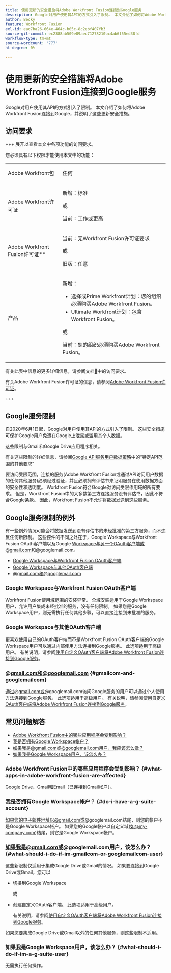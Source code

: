 ```yaml
---
title: 使用更新的安全措施将Adobe Workfront Fusion连接到Google服务
description: Google对用户使用其API的方式引入了限制。 本文介绍了如何将Adobe Workfront Fusion连接到Google，并说明了这些更新安全措施。
author: Becky
feature: Workfront Fusion
exl-id: eac7ba26-664e-464c-b05c-8c2ebf407fb3
source-git-commit: ec2388ab509e89aec71278210bc4ab6f55ed38fd
workflow-type: tm+mt
source-wordcount: '777'
ht-degree: 0%

---
```


# 使用更新的安全措施将Adobe Workfront Fusion连接到Google服务

Google对用户使用其API的方式引入了限制。 本文介绍了如何将Adobe Workfront Fusion连接到Google，并说明了这些更新安全措施。

## 访问要求

+++ 展开以查看本文中各项功能的访问要求。

您必须具有以下权限才能使用本文中的功能：

<table style="table-layout:auto">
 <col> 
 <col> 
 <tbody> 
  <tr> 
   <td role="rowheader">Adobe Workfront包 
   <td> <p>任何</p> </td> 
  </tr> 
  <tr data-mc-conditions=""> 
   <td role="rowheader">Adobe Workfront许可证</td> 
   <td> <p>新增：标准</p><p>或</p><p>当前：工作或更高</p> </td> 
  </tr> 
  <tr> 
   <td role="rowheader">Adobe Workfront Fusion许可证**</td> 
   <td>
   <p>当前：无Workfront Fusion许可证要求</p>
   <p>或</p>
   <p>旧版：任意 </p>
   </td> 
  </tr> 
  <tr> 
   <td role="rowheader">产品</td> 
   <td>
   <p>新增：</p> <ul><li>选择或Prime Workfront计划：您的组织必须购买Adobe Workfront Fusion。</li><li>Ultimate Workfront计划：包含Workfront Fusion。</li></ul>
   <p>或</p>
   <p>当前：您的组织必须购买Adobe Workfront Fusion。</p>
   </td> 
  </tr>
 </tbody> 
</table>

有关此表中信息的更多详细信息，请参阅文档[&#128279;](/help/workfront-fusion/references/licenses-and-roles/access-level-requirements-in-documentation.md)中的访问要求。

有关Adobe Workfront Fusion许可证的信息，请参阅[Adobe Workfront Fusion许可证](/help/workfront-fusion/set-up-and-manage-workfront-fusion/licensing-operations-overview/license-automation-vs-integration.md)。

+++

## Google服务限制

自2020年6月1日起，Google对用户使用其API的方式引入了限制。 这些安全措施可保护Google用户免遭在Google上泄露或滥用其个人数据。

这些限制与Gmail和Google Drive应用程序相关。

有关这些限制的详细信息，请参阅[Google API服务用户数据策略](https://developers.google.com/terms/api-services-user-data-policy#additional_requirements_for_specific_api_scopes)中的“特定API范围的其他要求”

要访问受限范围，连接的服务(Adobe Workfront Fusion或通过API访问用户数据的任何其他服务)必须经过验证，并且必须拥有评估书来证明服务在使用数据方面的安全性和透明度。 Workfront Fusion符合Google对访问受限作用域的所有要求。 但是，Workfront Fusion中的大多数第三方连接服务没有评估书，因此不符合Google条款。 因此，Workfront Fusion不允许将数据发送到这些服务。

## Google服务限制的例外

有一些例外情况可能会将数据发送到没有评估书的未经批准的第三方服务，而不违反任何新限制。 这些控件的不同之处在于，Google Workspace与Workfront Fusion OAuth客户端以及Google Workspace与另一个OAuth客户端或@gmail.com和@googlemail.com。

* [Google Workspace与Workfront Fusion OAuth客户端](#google-workspace-with-workfront-fusion-oauth-client)
* [Google Workspace与其他OAuth客户端](#google-workspace-with-another-oauth-client)
* [@gmail.com和@googlemail.com](#gmailcom-and-googlemailcom)

### Google Workspace与Workfront Fusion OAuth客户端

Workfront Fusion使用域范围的安装异常。 全域安装适用于Google Workspace用户，允许用户集成未经批准的服务，没有任何限制。 如果您是Google Workspace用户，则无需执行任何其他步骤，可以直接连接到未批准的服务。

### Google Workspace与其他OAuth客户端

更喜欢使用自己的OAuth客户端而不是Workfront Fusion OAuth客户端的Google Workspace用户可以通过内部使用方法连接到Google服务。 此选项适用于高级用户。 有关说明，请参阅[使用自定义OAuth客户端将Adobe Workfront Fusion连接到Google服务](/help/workfront-fusion/create-scenarios/connect-to-apps/connect-fusion-to-google-using-oauth.md)。

### @gmail.com和@googlemail.com {#gmailcom-and-googlemailcom}

通过@gmail.com或@googlemail.com访问Google服务的用户可以通过个人使用方法连接到Google服务。 此选项适用于高级用户。 有关说明，请参阅[使用自定义OAuth客户端将Adobe Workfront Fusion连接到Google服务](/help/workfront-fusion/create-scenarios/connect-to-apps/connect-fusion-to-google-using-oauth.md)。

## 常见问题解答

* [Adobe Workfront Fusion中的哪些应用程序会受到影响？](#what-apps-in-adobe-workfront-fusion-are-affected)
* [我是否拥有Google Workspace帐户？](#do-i-have-a-g-suite-account)
* [如果我是@gmail.com或@googlemail.com用户，我应该怎么做？](#what-should-i-do-if-im-gmailcom-or-googlemailcom-user)
* [如果我是Google Workspace用户，该怎么办？](#what-should-i-do-if-im-a-g-suite-user)

### Adobe Workfront Fusion中的哪些应用程序会受到影响？ {#what-apps-in-adobe-workfront-fusion-are-affected}

Google Drive、Gmail和Email（已连接到Gmail帐户）。

### 我是否拥有Google Workspace帐户？ {#do-i-have-a-g-suite-account}

如果您的电子邮件地址以@gmail.com或@googlemail.com结尾，则您的帐户不是Google Workspace帐户。 如果您的Google帐户以自定义域(如@my-company.com)结尾，则它是Google Workspace帐户。

### 如果我是@gmail.com或@googlemail.com用户，该怎么办？ {#what-should-i-do-if-im-gmailcom-or-googlemailcom-user}

这些新限制仅适用于集成Google Drive或Gmail的情况。 如果要连接到Google Drive或Gmail，您可以

* 切换到Google Workspace

  或

* 创建自定义OAuth客户端。 此选项适用于高级用户。

  有关说明，请参阅[使用自定义OAuth客户端将Adobe Workfront Fusion连接到Google服务](/help/workfront-fusion/create-scenarios/connect-to-apps/connect-fusion-to-google-using-oauth.md)。

如果您要集成Google Drive或Gmail以外的任何其他服务，则这些限制不适用。

### 如果我是Google Workspace用户，该怎么办？ {#what-should-i-do-if-im-a-g-suite-user}

无需执行任何操作。
